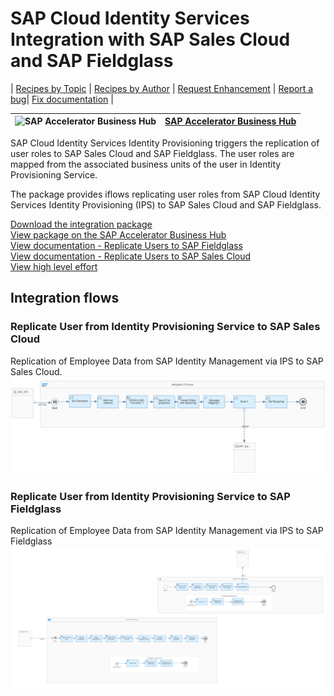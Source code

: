# SAP Cloud Identity Services Integration with SAP Sales Cloud and SAP Fieldglass 

\| [Recipes by Topic](../../readme.md ) \| [Recipes by Author](../../author.md ) \| [Request Enhancement](https://github.com/SAP-samples/cloud-integration-flow/issues/new?assignees=&labels=Recipe%20Fix,enhancement&template=recipe-request.md&title=Improve%20SAP%20Cloud%20Identity%20Services%20Integration%20with%20SAP%20Sales%20Cloud%20and%20SAP%20Fieldglass) \| [Report a bug](https://github.com/SAP-samples/cloud-integration-flow/issues/new?assignees=&labels=Recipe%20Fix,bug&template=bug_report.md&title=Issue%20with%20SAP%20Cloud%20Identity%20Services%20Integration%20with%20SAP%20Sales%20Cloud%20and%20SAP%20Fieldglass)\| [Fix documentation](https://github.com/SAP-samples/cloud-integration-flow/issues/new?assignees=&labels=Recipe%20Fix,documentation&template=bug_report.md&title=Docu%20fix%20SAP%20Cloud%20Identity%20Services%20Integration%20with%20SAP%20Sales%20Cloud%20and%20SAP%20Fieldglass) \| 

 ![SAP Accelerator Business Hub](https://github.com/SAPAPIBusinessHub.png?size=50 ) | [SAP Accelerator Business Hub](https://api.sap.com/allcommunity) | 
 ----|----| 

SAP Cloud Identity Services Identity Provisioning triggers the replication of user roles to SAP Sales Cloud and SAP Fieldglass. The user roles are mapped from the associated business units of the user in Identity Provisioning Service.

<p>The package provides iflows replicating user roles from SAP Cloud Identity Services Identity Provisioning (IPS) to SAP Sales Cloud and SAP Fieldglass.</p>

[Download the integration package](SAPCloudIdentityServicesIntegrationwithSAPSalesCloudandSAPFieldglass.zip)\
[View package on the SAP Accelerator Business Hub](https://api.sap.com/package/SAPIPSIntegration)\
[View documentation - Replicate Users to SAP Fieldglass](ReplicateUserfromSAPIPStoSAPFieldglass.pdf)\
[View documentation - Replicate Users to SAP Sales Cloud](ReplicateUserfromSAPIPStoSAPSalesCloud.pdf)\
[View high level effort](effort.md)
## Integration flows
### Replicate User from Identity Provisioning Service to SAP Sales Cloud 
Replication of Employee Data from SAP Identity Management via IPS to SAP Sales Cloud. \
 ![input-image](replicate-user-from-sap-ips-to-sap-salescloud.png)
### Replicate User from Identity Provisioning Service to SAP Fieldglass 
Replication of Employee Data from SAP Identity Management via IPS to SAP Fieldglass \
 ![input-image](replicate-user-from-sap-ips-to-sap-fieldglass.png)
